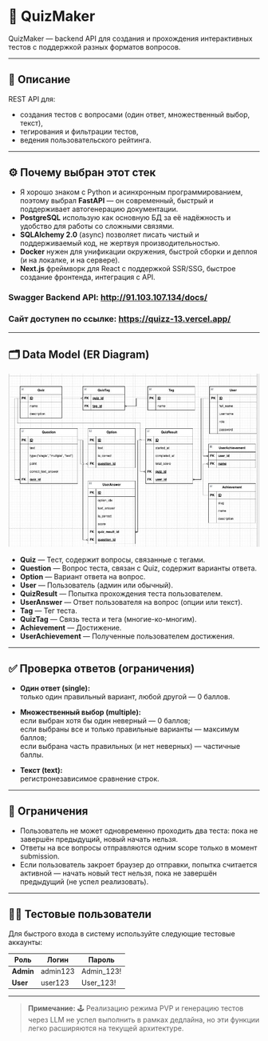 # 🎯 QuizMaker

QuizMaker — backend API для создания и прохождения интерактивных тестов с поддержкой разных форматов вопросов.

---

## 📖 Описание

REST API для:
- создания тестов с вопросами (один ответ, множественный выбор, текст),
- тегирования и фильтрации тестов,
- ведения пользовательского рейтинга.

---

## ⚙️ Почему выбран этот стек

- Я хорошо знаком с Python и асинхронным программированием, поэтому выбрал **FastAPI** — он современный, быстрый и поддерживает автогенерацию документации.
- **PostgreSQL** использую как основную БД за её надёжность и удобство для работы со сложными связями.
- **SQLAlchemy 2.0** (async) позволяет писать чистый и поддерживаемый код, не жертвуя производительностью.
- **Docker** нужен для унификации окружения, быстрой сборки и деплоя (и на локалке, и на сервере).
- **Next.js** фреймворк для React с поддержкой SSR/SSG, быстрое создание фронтенда, интеграция с API.


### Swagger Backend API: http://91.103.107.134/docs/
### Сайт доступен по ссылке: https://quizz-13.vercel.app/

---

## 🗂️ Data Model (ER Diagram)

![ER Diagram](ER.jpg)

- **Quiz** — Тест, содержит вопросы, связанные с тегами.
- **Question** — Вопрос теста, связан с Quiz, содержит варианты ответа.
- **Option** — Вариант ответа на вопрос.
- **User** — Пользователь (админ или обычный).
- **QuizResult** — Попытка прохождения теста пользователем.
- **UserAnswer** — Ответ пользователя на вопрос (опции или текст).
- **Tag** — Тег теста.
- **QuizTag** — Связь теста и тега (многие-ко-многим).
- **Achievement** — Достижение.
- **UserAchievement** — Полученные пользователем достижения.

---

## ✅ Проверка ответов (ограничения)

- **Один ответ (single):**  
  только один правильный вариант, любой другой — 0 баллов.

- **Множественный выбор (multiple):**  
  если выбран хотя бы один неверный — 0 баллов;  
  если выбраны все и только правильные варианты — максимум баллов;  
  если выбрана часть правильных (и нет неверных) — частичные баллы.

- **Текст (text):**  
  регистронезависимое сравнение строк.

---

## 🚦 Ограничения

- Пользователь не может одновременно проходить два теста: пока не завершён предыдущий, новый начать нельзя.
- Ответы на все вопросы отправляются одним scope только в момент submission.
- Если пользователь закроет браузер до отправки, попытка считается активной — начать новый тест нельзя, пока не завершён предыдущий (не успел реализовать).

---

## 🧑‍💻 Тестовые пользователи

Для быстрого входа в систему используйте следующие тестовые аккаунты:

| Роль     | Логин    | Пароль     |
|----------|----------|------------|
| **Admin**| admin123 | Admin_123! |
| **User** | user123  | User_123!  |

---

> **Примечание:** 🕹️ Реализацию режима PVP и генерацию тестов через LLM не успел выполнить в рамках дедлайна, но эти функции легко расширяются на текущей архитектуре.

